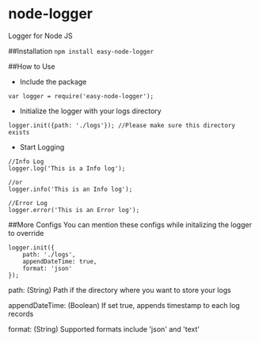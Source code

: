 # node-logger
Logger for Node JS

##Installation
`npm install easy-node-logger`

##How to Use
- Include the package
```
var logger = require('easy-node-logger');
```

- Initialize the logger with your logs directory
```
logger.init({path: './logs'}); //Please make sure this directory exists
```

- Start Logging
```
//Info Log
logger.log('This is a Info log');

//or
logger.info('This is an Info log');
 
//Error Log
logger.error('This is an Error log');
```

##More Configs
You can mention these configs while initalizing the logger to override
```
logger.init({
    path: './logs', 
    appendDateTime: true, 
    format: 'json'
});
```
path: (String) Path if the directory where you want to store your logs

appendDateTime: (Boolean) If set true, appends timestamp to each log records

format: (String) Supported formats include 'json' and 'text'